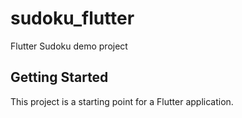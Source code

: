 # sudoku_flutter

Flutter Sudoku demo project

## Getting Started

This project is a starting point for a Flutter application.
